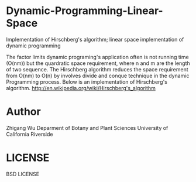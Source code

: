 Dynamic-Programming-Linear-Space
================================

Implementation of Hirschberg's algorithm; linear space implementation of dynamic programming


The factor limits dynamic programing's application often is not running time (O(nm)) 
but the quardratic space requirement, where n and m are the length of two sequence.
The Hirschberg algorithm reduces the space requirement from O(nm) to O(n) by involves 
divide and conque technique in the dynamic Programming process. Below is an 
implementation of Hirschberg's algorithm. 
http://en.wikipedia.org/wiki/Hirschberg's_algorithm


Author
=========
Zhigang Wu
Deparment of Botany and Plant Sciences
University of California Riverside


LICENSE
=========
BSD LICENSE


